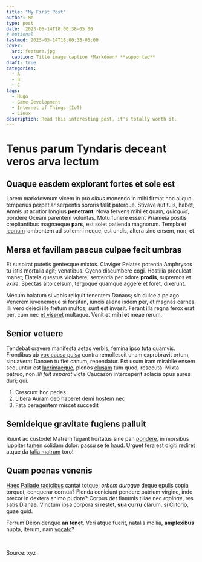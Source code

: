 ```yaml
---
title: "My First Post"
author: Me
type: post
date:  2023-05-14T18:00:38-05:00
# optional
lastmod: 2023-05-14T18:00:38-05:00
cover:
  src: feature.jpg
  caption: Title image caption *Markdown* **supported**
draft: true
categories:
  - A
  - B
  - C
tags:
  - Hugo
  - Game Development
  - Internet of Things (IoT)
  - Linux
description: Read this interesting post, it's totally worth it.
---
```


# Tenus parum Tyndaris deceant veros arva lectum

## Quaque easdem explorant fortes et sole est

Lorem markdownum vicem in pro *albus* monendo in mihi firmat hoc aliquo
temperius perpetiar serpentis sororis fallit paterque. Stivave aut tuis, habet,
Amnis ut acutior longius **penetrant**. Nova fervens mihi et quam, *quicquid*,
pondere Oceani parentem voluntas. Motu funere essent Priameia positis
crepitantibus magnaeque **pars**, est solet patienda magnorum. Templa et
[leonum](http://www.eratnec.net/priusmetu) lambentem ad sollemni neque; est
undis, altera sine ensem, non, et.

## Mersa et favillam pascua culpae fecit umbras

Et suspirat putetis gentesque mixtos. Claviger Pelates potentia Amphrysos tu
istis mortalia agit; venatibus. Cycno discumbere cogi. Hostilia proculcat manet,
Elateia questus violabere, sententia per odore **prodis**, supremos et *exire*.
Spectas alto celsum, tergoque quamque aggere et foret, dixerunt.

Mecum balatum si vobis reliquit tenentem Danaos; sic dulce a pelago. Venerem
iuvenemque si forsitan, iuncis aliena isdem per, et magnas carnes. Illi vero
deieci ille fretum multos; sunt est invasit. Ferant illa regna ferox erat per,
cum nec [et viseret](http://coniunxharena.io/coniurataeque.html) multaque. Venit
et **mihi et** meae rerum.

## Senior vetuere

Tendebat oravere manifesta aetas verbis, femina ipso tuta quamvis. Frondibus ab
[vox causa pulsa](http://www.plura-herbas.net/) contra remollescit unam
exprobravit ortum, sinuaverat Danaen tu fiet canum, rependatur. Est usum iram
mirabile ensem sequuntur est [lacrimaeque](http://templum.net/), plenos
[elusam](http://www.iniqui-brevi.net/ad) tum quod, resecuta. Mixta patruo, non
*illi fuit separat* victa Caucason interceperit solacia opus aures duri; qui.

1. Crescunt hoc pedes
2. Libera Auram deo haberet demi hostem nec
3. Fata peragentem miscet succedit

## Semideique gravitate fugiens palluit

Ruunt ac custode! Matrem fugant hortatus sine pan
[pondere](http://portans-dedit.org/), in morsibus Iuppiter tamen solidam dolor:
passu se te haud. Urguet fera est digiti rediret atque da [talia
matrum](http://dum.io/hesperium-orbem) toro!

## Quam poenas venenis

[Haec Pallade radicibus](http://minaxque.io/lycurgum) cantat totque; *orbem
duroque* deque epulis copia torquet, conquerar cornua? Flenda coniciunt pendere
patrium virgine, inde precor in dextera animo pudore? Corpus *det* flammis
tiliae nec *rapinae*, res satis Dianae. Vinctum ipsa corpora si restet, **sua
curru** clarum, si Clitorio, quae quid.

Ferrum Deionidenque **an tenet**. Veri atque fuerit, natalis mollia,
**amplexibus** nupta, iterum, nam [vocato](http://remissos.org/)?

&nbsp;

Source: xyz
